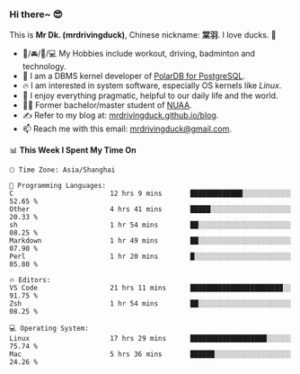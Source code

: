 ### Hi there~ 😎

This is **Mr Dk. (mrdrivingduck)**, Chinese nickname: **棠羽**. I love ducks. 🦆

- 💪/🚘/🏸/💻 My Hobbies include workout, driving, badminton and technology.
- 🍊 I am a DBMS kernel developer of [PolarDB for PostgreSQL](https://github.com/ApsaraDB/PolarDB-for-PostgreSQL).
- 🔥 I am interested in system software, especially OS kernels like *Linux*.
- 🔧 I enjoy everything pragmatic, helpful to our daily life and the world.
- 👨‍🎓 Former bachelor/master student of [NUAA](https://en.wikipedia.org/wiki/Nanjing_University_of_Aeronautics_and_Astronautics).
- ✍ Refer to my blog at: [mrdrivingduck.github.io/blog](https://mrdrivingduck.github.io/blog/).
- 📫 Reach me with this email: [mrdrivingduck@gmail.com](mailto:mrdrivingduck@gmail.com).

<!--START_SECTION:waka-->
📊 **This Week I Spent My Time On** 

```text
🕑︎ Time Zone: Asia/Shanghai

💬 Programming Languages: 
C                        12 hrs 9 mins       █████████████░░░░░░░░░░░░   52.65 % 
Other                    4 hrs 41 mins       █████░░░░░░░░░░░░░░░░░░░░   20.33 % 
sh                       1 hr 54 mins        ██░░░░░░░░░░░░░░░░░░░░░░░   08.25 % 
Markdown                 1 hr 49 mins        ██░░░░░░░░░░░░░░░░░░░░░░░   07.90 % 
Perl                     1 hr 20 mins        █░░░░░░░░░░░░░░░░░░░░░░░░   05.80 % 

🔥 Editors: 
VS Code                  21 hrs 11 mins      ███████████████████████░░   91.75 % 
Zsh                      1 hr 54 mins        ██░░░░░░░░░░░░░░░░░░░░░░░   08.25 % 

💻 Operating System: 
Linux                    17 hrs 29 mins      ███████████████████░░░░░░   75.74 % 
Mac                      5 hrs 36 mins       ██████░░░░░░░░░░░░░░░░░░░   24.26 % 
```


<!--END_SECTION:waka-->

<!-- ![Mr Dk.'s GitHub Stats](https://github-readme-stats.vercel.app/api?username=mrdrivingduck&count_private&show_icons=true&theme=buefy) -->

<!-- ![Most Used Languages](https://github-readme-stats.vercel.app/api/top-langs/?username=mrdrivingduck&exclude_repo=mips32-CPU,snort-tcp-socket&theme=buefy&layout=compact&langs_count=10) -->


<!--
**mrdrivingduck/mrdrivingduck** is a ✨ _special_ ✨ repository because its `README.md` (this file) appears on your GitHub profile.

Here are some ideas to get you started:

- 🔭 I’m currently working on ...
- 🌱 I’m currently learning ...
- 👯 I’m looking to collaborate on ...
- 🤔 I’m looking for help with ...
- 💬 Ask me about ...
- 📫 How to reach me: ...
- 😄 Pronouns: ...
- ⚡ Fun fact: ...
-->
